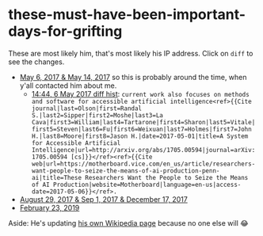 # these-must-have-been-important-days-for-grifting

These are most likely him, that's most likely his IP address. Click on `diff` to see the changes.

* [May 6, 2017 & May 14, 2017](https://en.wikipedia.org/wiki/Special:Contributions/74.103.141.68) so this is probably around the time, when y'all contacted him about me.
    * [14:44, 6 May 2017 diff hist](https://en.wikipedia.org/w/index.php?title=Jason_H._Moore&diff=prev&oldid=779017139&diffmode=source): `current work also focuses on methods and software for accessible artificial intelligence<ref>{{Cite journal|last=Olson|first=Randal S.|last2=Sipper|first2=Moshe|last3=La Cava|first3=William|last4=Tartarone|first4=Sharon|last5=Vitale|first5=Steven|last6=Fu|first6=Weixuan|last7=Holmes|first7=John H.|last8=Moore|first8=Jason H.|date=2017-05-01|title=A System for Accessible Artificial Intelligence|url=http://arxiv.org/abs/1705.00594|journal=arXiv:1705.00594 [cs]}}</ref><ref>{{Cite web|url=https://motherboard.vice.com/en_us/article/researchers-want-people-to-seize-the-means-of-ai-production-penn-ai|title=These Researchers Want the People to Seize the Means of AI Production|website=Motherboard|language=en-us|access-date=2017-05-06}}</ref>.`
* [August 29, 2017 & Sep 1, 2017 & December 17, 2017](https://en.wikipedia.org/wiki/Special:Contributions/173.49.21.194)
* [February 23, 2019](https://en.wikipedia.org/wiki/Special:Contributions/72.94.81.68)

Aside: He's updating [his own Wikipedia page](https://en.wikipedia.org/w/index.php?title=Jason_H._Moore&action=history) because no one else will :joy: 

